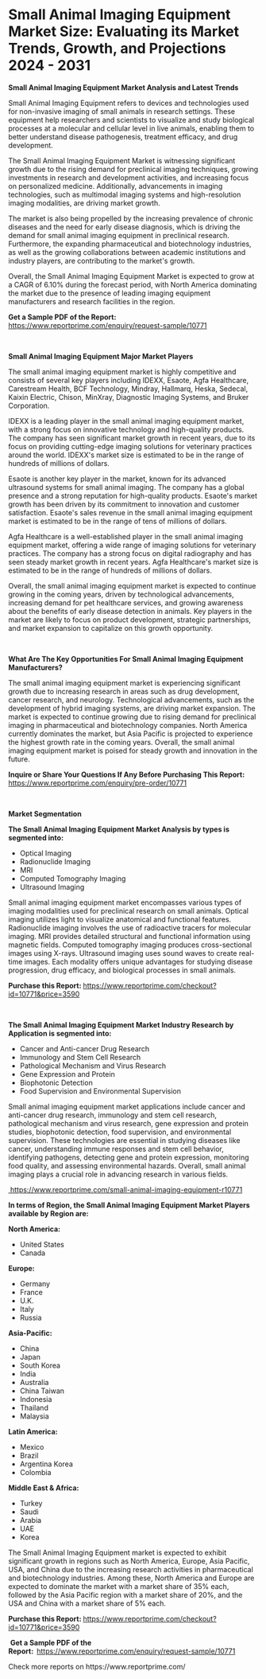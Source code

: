 <p><h1>Small Animal Imaging Equipment Market Size: Evaluating its Market Trends, Growth, and Projections 2024 - 2031</h1></p><p><strong>Small Animal Imaging Equipment Market Analysis and Latest Trends</strong></p>
<p><p>Small Animal Imaging Equipment refers to devices and technologies used for non-invasive imaging of small animals in research settings. These equipment help researchers and scientists to visualize and study biological processes at a molecular and cellular level in live animals, enabling them to better understand disease pathogenesis, treatment efficacy, and drug development.</p><p>The Small Animal Imaging Equipment Market is witnessing significant growth due to the rising demand for preclinical imaging techniques, growing investments in research and development activities, and increasing focus on personalized medicine. Additionally, advancements in imaging technologies, such as multimodal imaging systems and high-resolution imaging modalities, are driving market growth.</p><p>The market is also being propelled by the increasing prevalence of chronic diseases and the need for early disease diagnosis, which is driving the demand for small animal imaging equipment in preclinical research. Furthermore, the expanding pharmaceutical and biotechnology industries, as well as the growing collaborations between academic institutions and industry players, are contributing to the market's growth.</p><p>Overall, the Small Animal Imaging Equipment Market is expected to grow at a CAGR of 6.10% during the forecast period, with North America dominating the market due to the presence of leading imaging equipment manufacturers and research facilities in the region.</p></p>
<p><strong>Get a Sample PDF of the Report:&nbsp;</strong> <a href="https://www.reportprime.com/enquiry/request-sample/10771">https://www.reportprime.com/enquiry/request-sample/10771</a></p>
<p>&nbsp;</p>
<p><strong>Small Animal Imaging Equipment Major Market Players</strong></p>
<p><p>The small animal imaging equipment market is highly competitive and consists of several key players including IDEXX, Esaote, Agfa Healthcare, Carestream Health, BCF Technology, Mindray, Hallmarq, Heska, Sedecal, Kaixin Electric, Chison, MinXray, Diagnostic Imaging Systems, and Bruker Corporation.</p><p>IDEXX is a leading player in the small animal imaging equipment market, with a strong focus on innovative technology and high-quality products. The company has seen significant market growth in recent years, due to its focus on providing cutting-edge imaging solutions for veterinary practices around the world. IDEXX's market size is estimated to be in the range of hundreds of millions of dollars.</p><p>Esaote is another key player in the market, known for its advanced ultrasound systems for small animal imaging. The company has a global presence and a strong reputation for high-quality products. Esaote's market growth has been driven by its commitment to innovation and customer satisfaction. Esaote's sales revenue in the small animal imaging equipment market is estimated to be in the range of tens of millions of dollars.</p><p>Agfa Healthcare is a well-established player in the small animal imaging equipment market, offering a wide range of imaging solutions for veterinary practices. The company has a strong focus on digital radiography and has seen steady market growth in recent years. Agfa Healthcare's market size is estimated to be in the range of hundreds of millions of dollars.</p><p>Overall, the small animal imaging equipment market is expected to continue growing in the coming years, driven by technological advancements, increasing demand for pet healthcare services, and growing awareness about the benefits of early disease detection in animals. Key players in the market are likely to focus on product development, strategic partnerships, and market expansion to capitalize on this growth opportunity.</p></p>
<p>&nbsp;</p>
<p><strong>What Are The Key Opportunities For Small Animal Imaging Equipment Manufacturers?</strong></p>
<p><p>The small animal imaging equipment market is experiencing significant growth due to increasing research in areas such as drug development, cancer research, and neurology. Technological advancements, such as the development of hybrid imaging systems, are driving market expansion. The market is expected to continue growing due to rising demand for preclinical imaging in pharmaceutical and biotechnology companies. North America currently dominates the market, but Asia Pacific is projected to experience the highest growth rate in the coming years. Overall, the small animal imaging equipment market is poised for steady growth and innovation in the future.</p></p>
<p><strong>Inquire or Share Your Questions If Any Before Purchasing This Report:</strong> <a href="https://www.reportprime.com/enquiry/pre-order/10771">https://www.reportprime.com/enquiry/pre-order/10771</a></p>
<p>&nbsp;</p>
<p><strong>Market Segmentation</strong></p>
<p><strong>The Small Animal Imaging Equipment Market Analysis by types is segmented into:</strong></p>
<p><ul><li>Optical Imaging</li><li>Radionuclide Imaging</li><li>MRI</li><li>Computed Tomography Imaging</li><li>Ultrasound Imaging</li></ul></p>
<p><p>Small animal imaging equipment market encompasses various types of imaging modalities used for preclinical research on small animals. Optical imaging utilizes light to visualize anatomical and functional features. Radionuclide imaging involves the use of radioactive tracers for molecular imaging. MRI provides detailed structural and functional information using magnetic fields. Computed tomography imaging produces cross-sectional images using X-rays. Ultrasound imaging uses sound waves to create real-time images. Each modality offers unique advantages for studying disease progression, drug efficacy, and biological processes in small animals.</p></p>
<p><strong>Purchase this Report:&nbsp;</strong><a href="https://www.reportprime.com/checkout?id=10771&price=3590">https://www.reportprime.com/checkout?id=10771&price=3590</a></p>
<p>&nbsp;</p>
<p><strong>The Small Animal Imaging Equipment Market Industry Research by Application is segmented into:</strong></p>
<p><ul><li>Cancer and Anti-cancer Drug Research</li><li>Immunology and Stem Cell Research</li><li>Pathological Mechanism and Virus Research</li><li>Gene Expression and Protein</li><li>Biophotonic Detection</li><li>Food Supervision and Environmental Supervision</li></ul></p>
<p><p>Small animal imaging equipment market applications include cancer and anti-cancer drug research, immunology and stem cell research, pathological mechanism and virus research, gene expression and protein studies, biophotonic detection, food supervision, and environmental supervision. These technologies are essential in studying diseases like cancer, understanding immune responses and stem cell behavior, identifying pathogens, detecting gene and protein expression, monitoring food quality, and assessing environmental hazards. Overall, small animal imaging plays a crucial role in advancing research in various fields.</p></p>
<p><a href="https://www.reportprime.com/small-animal-imaging-equipment-r10771">&nbsp;https://www.reportprime.com/small-animal-imaging-equipment-r10771</a></p>
<p><strong>In terms of Region, the Small Animal Imaging Equipment Market Players available by Region are:</strong></p>
<p>
    <p> <strong> North America: </strong>
        <ul>
            <li>United States</li>
            <li>Canada</li>
        </ul>
        </p> 
    <p> <strong> Europe: </strong>
        <ul>
            <li>Germany</li>
            <li>France</li>
            <li>U.K.</li>
            <li>Italy</li>
            <li>Russia</li>
        </ul>
        </p> 
    <p> <strong> Asia-Pacific: </strong>
        <ul>
            <li>China</li>
            <li>Japan</li>
            <li>South Korea</li>
            <li>India</li>
            <li>Australia</li>
            <li>China Taiwan</li>
            <li>Indonesia</li>
            <li>Thailand</li>
            <li>Malaysia</li>
        </ul>
        </p> 
    <p> <strong> Latin America: </strong>
        <ul>
            <li>Mexico</li>
            <li>Brazil</li>
            <li>Argentina Korea</li>
            <li>Colombia</li>
        </ul>
        </p> 
    <p> <strong> Middle East & Africa: </strong>
        <ul>
            <li>Turkey</li>
            <li>Saudi</li>
            <li>Arabia</li>
            <li>UAE</li>
            <li>Korea</li>
        </ul>
    </p>
    </p>
<p><p>The Small Animal Imaging Equipment market is expected to exhibit significant growth in regions such as North America, Europe, Asia Pacific, USA, and China due to the increasing research activities in pharmaceutical and biotechnology industries. Among these, North America and Europe are expected to dominate the market with a market share of 35% each, followed by the Asia Pacific region with a market share of 20%, and the USA and China with a market share of 5% each.</p></p>
<p><strong>Purchase this Report: </strong><a href="https://www.reportprime.com/checkout?id=10771&price=3590">https://www.reportprime.com/checkout?id=10771&price=3590</a></p>
<p>&nbsp;<strong>Get a Sample PDF of the Report:&nbsp;&nbsp;</strong><a href="https://www.reportprime.com/enquiry/request-sample/10771">https://www.reportprime.com/enquiry/request-sample/10771</a></p>
<p><strong></strong></p>
<p>Check more reports on https://www.reportprime.com/</p>